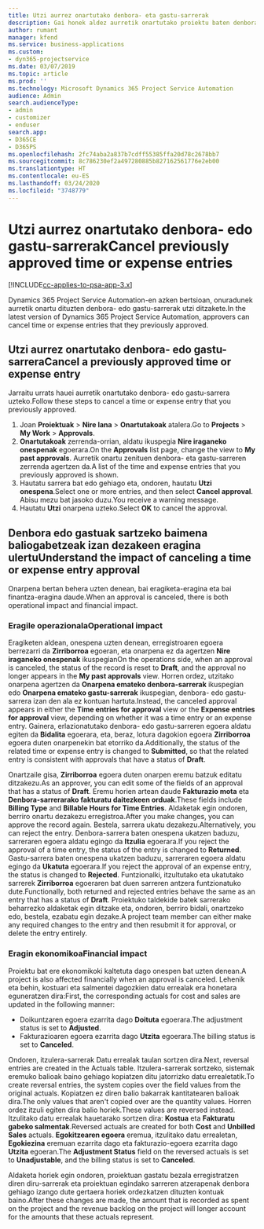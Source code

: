 ```yaml
---
title: Utzi aurrez onartutako denbora- eta gastu-sarrerak
description: Gai honek aldez aurretik onartutako proiektu baten denbora- edo gastu-transakzioa uzteari buruzko informazioa eskaintzen du.
author: rumant
manager: kfend
ms.service: business-applications
ms.custom:
- dyn365-projectservice
ms.date: 03/07/2019
ms.topic: article
ms.prod: ''
ms.technology: Microsoft Dynamics 365 Project Service Automation
audience: Admin
search.audienceType:
- admin
- customizer
- enduser
search.app:
- D365CE
- D365PS
ms.openlocfilehash: 2fc74aba2a837b7cdff55385ffa20d78c2678bb7
ms.sourcegitcommit: 8c786230ef2a497280885b827162561776e2eb00
ms.translationtype: HT
ms.contentlocale: eu-ES
ms.lasthandoff: 03/24/2020
ms.locfileid: "3748779"
---
```

# <a name="cancel-previously-approved-time-or-expense-entries"></a><span data-ttu-id="16b62-103">Utzi aurrez onartutako denbora- edo gastu-sarrerak</span><span class="sxs-lookup"><span data-stu-id="16b62-103">Cancel previously approved time or expense entries</span></span>

[!INCLUDE[cc-applies-to-psa-app-3.x](../includes/cc-applies-to-psa-app-3x.md)]

<span data-ttu-id="16b62-104">Dynamics 365 Project Service Automation-en azken bertsioan, onuradunek aurretik onartu dituzten denbora- edo gastu-sarrerak utzi ditzakete.</span><span class="sxs-lookup"><span data-stu-id="16b62-104">In the latest version of Dynamics 365 Project Service Automation, approvers can cancel time or expense entries that they previously approved.</span></span>

## <a name="cancel-a-previously-approved-time-or-expense-entry"></a><span data-ttu-id="16b62-105">Utzi aurrez onartutako denbora- edo gastu-sarrera</span><span class="sxs-lookup"><span data-stu-id="16b62-105">Cancel a previously approved time or expense entry</span></span>

<span data-ttu-id="16b62-106">Jarraitu urrats hauei aurretik onartutako denbora- edo gastu-sarrera uzteko.</span><span class="sxs-lookup"><span data-stu-id="16b62-106">Follow these steps to cancel a time or expense entry that you previously approved.</span></span>

1. <span data-ttu-id="16b62-107">Joan **Proiektuak** \> **Nire lana** \> **Onartutakoak** atalera.</span><span class="sxs-lookup"><span data-stu-id="16b62-107">Go to **Projects** \> **My Work** \> **Approvals**.</span></span>
2. <span data-ttu-id="16b62-108">**Onartutakoak** zerrenda-orrian, aldatu ikuspegia **Nire iraganeko onespenak** egoerara.</span><span class="sxs-lookup"><span data-stu-id="16b62-108">On the **Approvals** list page, change the view to **My past approvals**.</span></span> <span data-ttu-id="16b62-109">Aurretik onartu zenituen denbora- eta gastu-sarreren zerrenda agertzen da.</span><span class="sxs-lookup"><span data-stu-id="16b62-109">A list of the time and expense entries that you previously approved is shown.</span></span>
3. <span data-ttu-id="16b62-110">Hautatu sarrera bat edo gehiago eta, ondoren, hautatu **Utzi onespena**.</span><span class="sxs-lookup"><span data-stu-id="16b62-110">Select one or more entries, and then select **Cancel approval**.</span></span> <span data-ttu-id="16b62-111">Abisu mezu bat jasoko duzu.</span><span class="sxs-lookup"><span data-stu-id="16b62-111">You receive a warning message.</span></span>
4. <span data-ttu-id="16b62-112">Hautatu **Utzi** onarpena uzteko.</span><span class="sxs-lookup"><span data-stu-id="16b62-112">Select **OK** to cancel the approval.</span></span>

## <a name="understand-the-impact-of-canceling-a-time-or-expense-entry-approval"></a><span data-ttu-id="16b62-113">Denbora edo gastuak sartzeko baimena baliogabetzeak izan dezakeen eragina ulertu</span><span class="sxs-lookup"><span data-stu-id="16b62-113">Understand the impact of canceling a time or expense entry approval</span></span>

<span data-ttu-id="16b62-114">Onarpena bertan behera uzten denean, bai eragiketa-eragina eta bai finantza-eragina daude.</span><span class="sxs-lookup"><span data-stu-id="16b62-114">When an approval is canceled, there is both operational impact and financial impact.</span></span>

### <a name="operational-impact"></a><span data-ttu-id="16b62-115">Eragile operazionala</span><span class="sxs-lookup"><span data-stu-id="16b62-115">Operational impact</span></span>

<span data-ttu-id="16b62-116">Eragiketen aldean, onespena uzten denean, erregistroaren egoera berrezarri da **Zirriborroa** egoeran, eta onarpena ez da agertzen **Nire iraganeko onespenak** ikuspegian</span><span class="sxs-lookup"><span data-stu-id="16b62-116">On the operations side, when an approval is canceled, the status of the record is reset to **Draft**, and the approval no longer appears in the **My past approvals** view.</span></span> <span data-ttu-id="16b62-117">Horren ordez, utzitako onarpena agertzen da **Onarpena emateko denbora-sarrerak** ikuspegian edo **Onarpena emateko gastu-sarrerak** ikuspegian, denbora- edo gastu-sarrera izan den ala ez kontuan hartuta.</span><span class="sxs-lookup"><span data-stu-id="16b62-117">Instead, the canceled approval appears in either the **Time entries for approval** view or the **Expense entries for approval** view, depending on whether it was a time entry or an expense entry.</span></span> <span data-ttu-id="16b62-118">Gainera, erlazionatutako denbora- edo gastu-sarreren egoera aldatu egiten da **Bidalita** egoerara, eta, beraz, lotura dagokion egoera **Zirriborroa** egoera duten onarpenekin bat etorriko da.</span><span class="sxs-lookup"><span data-stu-id="16b62-118">Additionally, the status of the related time or expense entry is changed to **Submitted**, so that the related entry is consistent with approvals that have a status of **Draft**.</span></span>

<span data-ttu-id="16b62-119">Onartzaile gisa, **Zirriborroa** egoera duten onarpen eremu batzuk editatu ditzakezu.</span><span class="sxs-lookup"><span data-stu-id="16b62-119">As an approver, you can edit some of the fields of an approval that has a status of **Draft**.</span></span> <span data-ttu-id="16b62-120">Eremu horien artean daude **Fakturazio mota** eta **Denbora-sarrerarako fakturatu daitezkeen orduak**.</span><span class="sxs-lookup"><span data-stu-id="16b62-120">These fields include **Billing Type** and **Billable Hours for Time Entries**.</span></span> <span data-ttu-id="16b62-121">Aldaketak egin ondoren, berriro onartu dezakezu erregistroa.</span><span class="sxs-lookup"><span data-stu-id="16b62-121">After you make changes, you can approve the record again.</span></span> <span data-ttu-id="16b62-122">Bestela, sarrera ukatu dezakezu.</span><span class="sxs-lookup"><span data-stu-id="16b62-122">Alternatively, you can reject the entry.</span></span> <span data-ttu-id="16b62-123">Denbora-sarrera baten onespena ukatzen baduzu, sarreraren egoera aldatu egingo da **Itzulia** egoerara.</span><span class="sxs-lookup"><span data-stu-id="16b62-123">If you reject the approval of a time entry, the status of the entry is changed to **Returned**.</span></span> <span data-ttu-id="16b62-124">Gastu-sarrera baten onespena ukatzen baduzu, sarreraren egoera aldatu egingo da **Ukatuta** egoerara.</span><span class="sxs-lookup"><span data-stu-id="16b62-124">If you reject the approval of an expense entry, the status is changed to **Rejected**.</span></span> <span data-ttu-id="16b62-125">Funtzionalki, itzultutako eta ukatutako sarrerek **Zirriborroa** egoeraren bat duen sarreren antzera funtzionatuko dute.</span><span class="sxs-lookup"><span data-stu-id="16b62-125">Functionally, both returned and rejected entries behave the same as an entry that has a status of **Draft**.</span></span> <span data-ttu-id="16b62-126">Proiektuko taldekide batek sarrerako beharrezko aldaketak egin ditzake eta, ondoren, berriro bidali, onartzeko edo, bestela, ezabatu egin dezake.</span><span class="sxs-lookup"><span data-stu-id="16b62-126">A project team member can either make any required changes to the entry and then resubmit it for approval, or delete the entry entirely.</span></span>

### <a name="financial-impact"></a><span data-ttu-id="16b62-127">Eragin ekonomikoa</span><span class="sxs-lookup"><span data-stu-id="16b62-127">Financial impact</span></span>

<span data-ttu-id="16b62-128">Proiektu bat ere ekonomikoki kaltetuta dago onespen bat uzten denean.</span><span class="sxs-lookup"><span data-stu-id="16b62-128">A project is also affected financially when an approval is canceled.</span></span> <span data-ttu-id="16b62-129">Lehenik eta behin, kostuari eta salmentei dagozkien datu errealak era honetara eguneratzen dira:</span><span class="sxs-lookup"><span data-stu-id="16b62-129">First, the corresponding actuals for cost and sales are updated in the following manner:</span></span>

- <span data-ttu-id="16b62-130">Doikuntzaren egoera ezarrita dago **Doituta** egoerara.</span><span class="sxs-lookup"><span data-stu-id="16b62-130">The adjustment status is set to **Adjusted**.</span></span>
- <span data-ttu-id="16b62-131">Fakturazioaren egoera ezarrita dago **Utzita** egoerara.</span><span class="sxs-lookup"><span data-stu-id="16b62-131">The billing status is set to **Canceled**.</span></span>

<span data-ttu-id="16b62-132">Ondoren, itzulera-sarrerak Datu errealak taulan sortzen dira.</span><span class="sxs-lookup"><span data-stu-id="16b62-132">Next, reversal entries are created in the Actuals table.</span></span> <span data-ttu-id="16b62-133">Itzulera-sarrerak sortzeko, sistemak eremuko balioak baino gehiago kopiatzen ditu jatorrizko datu errealetatik.</span><span class="sxs-lookup"><span data-stu-id="16b62-133">To create reversal entries, the system copies over the field values from the original actuals.</span></span> <span data-ttu-id="16b62-134">Kopiatzen ez diren balio bakarrak kantitatearen balioak dira.</span><span class="sxs-lookup"><span data-stu-id="16b62-134">The only values that aren't copied over are the quantity values.</span></span> <span data-ttu-id="16b62-135">Horren ordez itzuli egiten dira balio horiek.</span><span class="sxs-lookup"><span data-stu-id="16b62-135">These values are reversed instead.</span></span> <span data-ttu-id="16b62-136">Itzulitako datu errealak hauetarako sortzen dira: **Kostua** eta **Fakturatu gabeko salmentak**.</span><span class="sxs-lookup"><span data-stu-id="16b62-136">Reversed actuals are created for both **Cost** and **Unbilled Sales** actuals.</span></span> <span data-ttu-id="16b62-137">**Egokitzearen egoera** eremua, itzulitako datu errealetan, **Egokiezina** eremuan ezarrita dago eta fakturazio-egoera ezarrita dago **Utzita** egoeran.</span><span class="sxs-lookup"><span data-stu-id="16b62-137">The **Adjustment Status** field on the reversed actuals is set to **Unadjustable**, and the billing status is set to **Canceled**.</span></span>

<span data-ttu-id="16b62-138">Aldaketa horiek egin ondoren, proiektuan gastatu bezala erregistratzen diren diru-sarrerak eta proiektuan egindako sarreren atzerapenak denbora gehiago izango dute gertaera horiek ordezkatzen dituzten kontuak baino.</span><span class="sxs-lookup"><span data-stu-id="16b62-138">After these changes are made, the amount that is recorded as spent on the project and the revenue backlog on the project will longer account for the amounts that these actuals represent.</span></span>
